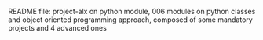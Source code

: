 README file: project-alx on python module, 006 modules on python classes and object oriented programming approach, composed of some mandatory projects and 4 advanced ones
